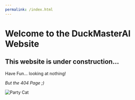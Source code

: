 ```yaml
---
permalink: /index.html
---
```

# Welcome to the DuckMasterAl Website
## This website is under construction...
Have Fun... looking at nothing!

*But the 404 Page ;)*

![Party Cat](https://cdn.discordapp.com/emojis/471624342841851934.gif?v=1)
